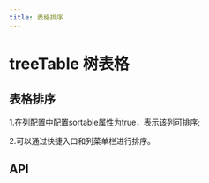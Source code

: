 ```yaml
---
title: 表格排序
---
```


# treeTable 树表格

## 表格排序

1.在列配置中配置sortable属性为true，表示该列可排序;

2.可以通过快捷入口和列菜单栏进行排序。

<preview path="./useTableSort.vue" />

## API

<API src="../table.json" lang="zh"></API>